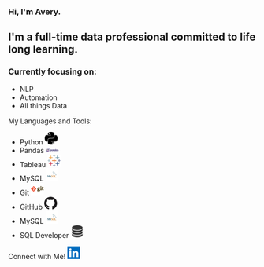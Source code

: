 ### Hi, I'm Avery.

## I'm a full-time data professional committed to life long learning.

### Currently focusing on:

* NLP
* Automation
* All things Data

My Languages and Tools:

* Python <img width=26px src="/images/python.svg" alt="Python"/>
* Pandas <img width=26px src="/images/pandas.svg" alt="Pandas"/>
* Tableau <img width=26px src="/images/tableau-software.svg" alt="Tableau"/>
* MySQL <img width=26px src="/images/mysql.png"  alt="MySQL"/>
* Git <img width=26px src="/images/git.png" alt="Git"/>
* GitHub <img width=26px src="/images/github.png" alt="GitHub"/>
* MySQL <img width=26px src="/images/mysql.png" alt="MySQL"/>
* SQL Developer <img width=26px src="/images/sqldeveloper.png" alt="MySQL"/>

Connect with Me!
<img width=26px src="/images/linkedin2.png" href="www.linkedin.com/in/avery-headley" alt="linkedin"/>